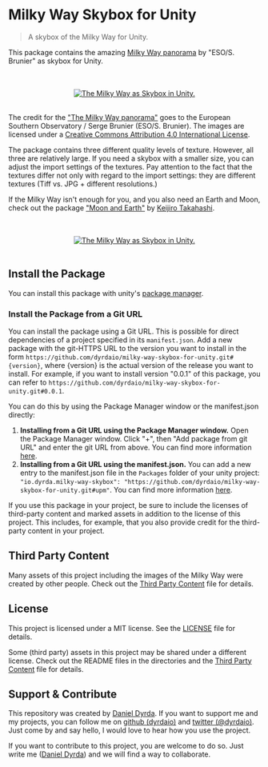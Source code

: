 # Milky Way Skybox for Unity

> A skybox of the Milky Way for Unity.

This package contains the amazing [Milky Way panorama](https://www.eso.org/public/images/eso0932a/) by "ESO/S. Brunier" as skybox for Unity.

<p align=center>
    <br>
    <br> 
    <a href="https://github.com/dyrdaio/milky-way-skybox-for-unity">
        <img src="./Media/milky_way_2.gif" alt="The Milky Way as Skybox in Unity."/>
    </a>
    <br>
    <br>
</p>

The credit for the ["The Milky Way panorama"](https://www.eso.org/public/images/eso0932a/) goes to the European Southern Observatory / Serge Brunier (ESO/S. Brunier). The images are licensed under a [Creative Commons Attribution 4.0 International License](https://creativecommons.org/licenses/by/4.0/).

The package contains three different quality levels of texture. However, all three are relatively large. If you need a skybox with a smaller size, you can adjust the import settings of the textures. Pay attention to the fact that the textures differ not only with regard to the import settings: they are different textures (Tiff vs. JPG + different resolutions.)

If the Milky Way isn't enough for you, and you also need an Earth and Moon, check out the package ["Moon and Earth"](https://github.com/keijiro/MoonAndEarth) by [Keijiro Takahashi](https://github.com/keijiro).

<p align=center>
    <br>
    <br> 
    <a href="https://github.com/dyrdaio/milky-way-skybox-for-unity">
        <img src="./Media/guess_the_distance_for_gif_4.gif" alt="The Milky Way as Skybox in Unity."/>
    </a>
    <br>
    <br>
</p>

## Install the Package

You can install this package with unity's [package manager](https://docs.unity3d.com/Manual/PackagesList.html).

### Install the Package from a Git URL

You can install the package using a Git URL. This is possible for direct dependencies of a project specified in its ```manifest.json```. Add a new package with the git-HTTPS URL to the version you want to install in the form ```https://github.com/dyrdaio/milky-way-skybox-for-unity.git#{version}```, where {version} is the actual version of the release you want to install. For example, if you want to install version "0.0.1" of this package, you can refer to ```https://github.com/dyrdaio/milky-way-skybox-for-unity.git#0.0.1```.

You can do this by using the Package Manager window or the manifest.json directly:

1. **Installing from a Git URL using the Package Manager window.** Open the Package Manager window. Click "+", then "Add package from git URL" and enter the git URL from above. You can find more information [here](https://docs.unity3d.com/Manual/upm-ui-giturl.html).
2. **Installing from a Git URL using the manifest.json.** You can add a new entry to the manifest.json file in the ``Packages`` folder of your unity project: ```"io.dyrda.milky-way-skybox": "https://github.com/dyrdaio/milky-way-skybox-for-unity.git#upm"```. You can find more information [here](https://docs.unity3d.com/Manual/upm-git.html).

If you use this package in your project, be sure to include the licenses of third-party content and marked assets in addition to the license of this project. This includes, for example, that you also provide credit for the third-party content in your project.

## Third Party Content

Many assets of this project including the images of the Milky Way were created by other people. Check out the [Third Party Content](/ThirdPartyContent.md) file for details.

## License

This project is licensed under a MIT license. See the [LICENSE](/LICENSE) file for details.

Some (third party) assets in this project may be shared under a different license. Check out the README files in the directories and the [Third Party Content](/ThirdPartyContent.md) file for details.

## Support & Contribute

This repository was created by [Daniel Dyrda](https://dyrda.io). If you want to support me and my projects, you can follow me on [github (dyrdaio)](https://github.com/dyrdaio) and [twitter (@dyrdaio)](https://twitter.com/dyrdaio). Just come by and say hello, I would love to hear how you use the project.

If you want to contribute to this project, you are welcome to do so. Just write me ([Daniel Dyrda](https://dyrda.io)) and we will find a way to collaborate.
